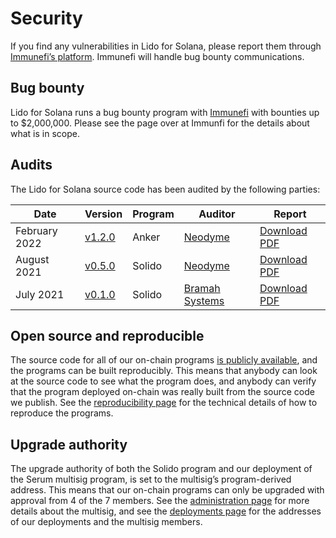 # Security

If you find any vulnerabilities in Lido for Solana, please report them through
[Immunefi’s platform][immunefi]. Immunefi will handle bug bounty communications.

[immunefi]: https://immunefi.com/bounty/lidoforsolana

## Bug bounty

Lido for Solana runs a bug bounty program with [Immunefi][immunefi] with
bounties up to $2,000,000. Please see the page over at Immunfi for the details
about what is in scope.

## Audits

The Lido for Solana source code has been audited by the following parties:

| Date                      | Version          | Program | Auditor                  | Report                          |
|---------------------------|------------------|---------|--------------------------|---------------------------------|
| February 2022             | [v1.2.0][v1.2.0] | Anker   | [Neodyme][neodyme]       | [Download PDF][neodyme-report2] |
| August 2021               | [v0.5.0][v0.5.0] | Solido  | [Neodyme][neodyme]       | [Download PDF][neodyme-report]  |
| July 2021                 | [v0.1.0][v0.1.0] | Solido  | [Bramah Systems][bramah] | [Download PDF][bramah-report]   |

[neodyme]:        https://neodyme.io/
[bramah]:         https://www.bramah.systems/
[bramah-report]:  https://github.com/ChorusOne/solido/raw/b95fc4fe9435a1d5ccdaae60011ea59dd93afed8/audit/2021-07-05-bramah-systems.pdf
[neodyme-report]: https://github.com/ChorusOne/solido/raw/cb3805689e042fe88abd9f9c17adb9c10e029e18/audit/2021-08-03-neodyme.pdf
[neodyme-report2]: https://github.com/ChorusOne/solido/raw/163b26aee08958fbdc0f3909ccb6ef606a1ea0f2/audit/2022-04-06-neodyme.pdf
[v0.1.0]:         https://github.com/ChorusOne/solido/tree/v0.1.0
[v0.5.0]:         https://github.com/ChorusOne/solido/tree/v0.5.0
[v1.2.0]:         https://github.com/ChorusOne/solido/tree/v1.2.0

## Open source and reproducible

The source code for all of our on-chain programs [is publicly available][src],
and the programs can be built reproducibly. This means that anybody can look at
the source code to see what the program does, and anybody can verify that the
program deployed on-chain was really built from the source code we publish.
See the [reproducibility page](development/reproducibility) for the technical
details of how to reproduce the programs.

[src]: https://github.com/ChorusOne/solido

## Upgrade authority

The upgrade authority of both the Solido program and our deployment of the Serum
multisig program, is set to the multisig’s program-derived address. This means
that our on-chain programs can only be upgraded with approval from 4 of the 7
members. See the [administration page](administration) for more details about
the multisig, and see the [deployments page](deployments) for the addresses of
our deployments and the multisig members.
